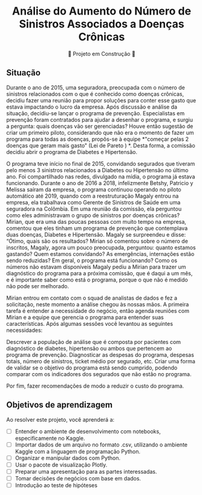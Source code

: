 <div align="center">
  <h1>Análise do Aumento do Número de Sinistros Associados a Doenças Crônicas</h1>

  :construction: Projeto em Construção :construction:
</div>

## **Situação**

Durante o ano de 2015, uma seguradora, preocupada com o número de sinistros relacionados com o que é conhecido como doenças crônicas, decidiu fazer uma reunião para propor soluções para conter esse gasto que estava impactando o lucro da empresa. Após discussão e análise da situação, decidiu-se lançar o programa de prevenção. Especialistas em prevenção foram contratados para ajudar a desenhar o programa, e surgiu a pergunta: quais doenças vão ser gerenciadas? Houve então sugestão de criar um primeiro piloto, considerando que não era o momento de fazer um programa para todas as doenças, propôs-se à equipe *"começar pelas 2 doenças que geram mais gasto" (Lei de Pareto ) *. Desta forma, a comissão decidiu abrir o programa de Diabetes e Hipertensão.

O programa teve início no final de 2015, convidando segurados que tiveram pelo menos 3 sinistros relacionados a Diabetes ou Hipertensão no último ano. Foi compartilhado nas redes, divulgado na mídia, o programa já estava funcionando. Durante o ano de 2016 a 2018, infelizmente Betshy, Patricio y Melissa saíram da empresa, o programa continuou operando no piloto automático até 2019, quando com a reestruturação Magaly entrou na empresa, ela trabalhava como Gerente de Sinistros de Saúde em uma seguradora na Colômbia. Em uma reunião da comissão, ela perguntou como eles administravam o grupo de sinistros por doenças crônicas? Mirian, que era uma das poucas pessoas com muito tempo na empresa, comentou que eles tinham um programa de prevenção que contemplava duas doenças, Diabetes e Hipertensão. Magaly se surpreendeu e disse: “Ótimo, quais são os resultados? Mirian só comentou sobre o número de inscritos, Magaly, agora um pouco preocupada, perguntou: quanto estamos gastando? Quem estamos convidando? As emergências, internações estão sendo reduzidas? Em geral, o programa está funcionando? Como os números não estavam disponíveis Magaly pediu a Mirian para trazer um diagnóstico do programa para a próxima comissão, que é daqui a um mês, e é importante saber como está o programa, porque o que não é medido não pode ser melhorado.

Mirian entrou em contato com o squad de analistas de dados e fez a solicitação, neste momento a análise chegou às nossas mãos. A primeira tarefa é entender a necessidade do negócio, então agenda reuniões com Mirian e a equipe que gerencia o programa para entender suas características. Após algumas sessões você levantou as seguintes necessidades:

Descrever a população de análise que é composta por pacientes com diagnóstico de diabetes, hipertensão ou ambos que pertencem ao programa de prevenção. Diagnosticar as despesas do programa, despesas totais, número de sinistros, ticket médio por segurado, etc. Criar uma forma de validar se o objetivo do programa está sendo cumprido, podendo comparar com os indicadores dos segurados que não estão no programa.

Por fim, fazer recomendações de modo a reduzir o custo do programa.

## Objetivos de aprendizagem

Ao resolver este projeto, você aprenderá a:

- [ ] Entender o ambiente de desenvolvimento com notebooks, especificamente no Kaggle.
- [ ] Importar dados de um arquivo no formato .csv, utilizando o ambiente Kaggle com a linguagem de programação Python.
- [ ] Organizar e manipular dados com Python.
- [ ] Usar o pacote de visualização Plotly.
- [ ] Preparar uma apresentação para as partes interessadas.
- [ ] Tomar decisões de negócios com base em dados.
- [ ] Introdução ao teste de hipóteses
